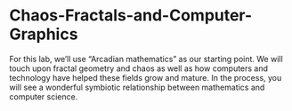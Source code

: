 # Chaos-Fractals-and-Computer-Graphics
For this lab, we’ll use  “Arcadian mathematics”  as our  starting point.  We will touch upon fractal geometry and chaos as well as how computers and technology have helped these fields grow and mature.  In the process, you will see a wonderful symbiotic relationship between mathematics and computer science.
